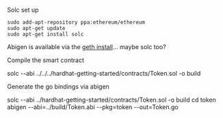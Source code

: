 Solc set up

```
sudo add-apt-repository ppa:ethereum/ethereum
sudo apt-get update
sudo apt-get install solc
```

Abigen is available via the [geth install](https://geth.ethereum.org/docs/install-and-build/installing-geth)... maybe solc too?


Compile the smart contract

solc --abi ../../../hardhat-getting-started/contracts/Token.sol -o build

Generate the go bindings via abigen



solc --abi ../hardhat-getting-started/contracts/Token.sol -o build
cd token
abigen --abi=../build/Token.abi --pkg=token --out=Token.go
